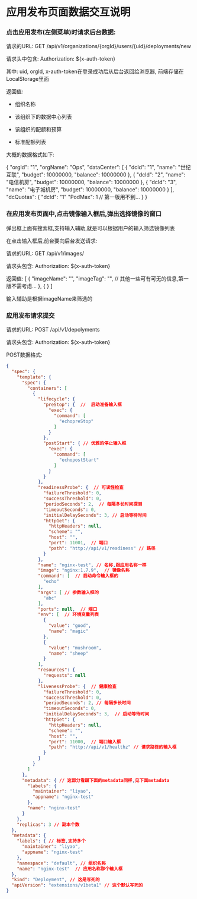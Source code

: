 应用发布页面数据交互说明
============

### 点击应用发布(左侧菜单)时请求后台数据:

请求的URL: GET /api/v1/organizations/{orgId}/users/{uid}/deployments/new

请求头中包含: Authorization: ${x-auth-token}

其中: uid, orgId, x-auth-token在登录成功后从后台返回给浏览器, 前端存储在LocalStorage里面

返回值:

* 组织名称

* 该组织下的数据中心列表

* 该组织的配额和预算

* 标准配额列表

大概的数据格式如下:

{
    "orgId":  "1",
    "orgName": "Ops",
    "dataCenter": [
        {
            "dcId": "1",
            "name": "世纪互联",
            "budget": 10000000,
            "balance": 10000000
        },
        {
            "dcId": "2",
            "name": "电信机房",
            "budget": 10000000,
            "balance": 10000000
        },
        {
            "dcId": "3",
            "name": "电子城机房",
            "budget": 10000000,
            "balance": 10000000
        }
    ],
    "dcQuotas": {
        "dcId": "1"
        "PodMax": 1 
        // 第一版用不到...
    }
}

### 在应用发布页面中,点击镜像输入框后,弹出选择镜像的窗口

弹出框上面有搜索框,支持输入辅助,就是可以根据用户的输入筛选镜像列表

在点击输入框后,前台要向后台发送请求:

请求的URL: GET /api/v1/images/

请求头包含: Authorization: ${x-auth-token}

返回值:
[
    {
        "imageName": "",
        "imageTag": "",
        // 其他一些可有可无的信息,第一版不需考虑...
    },
    {
    }
]

输入辅助是根据imageName来筛选的



### 应用发布请求提交

请求的URL: POST /api/v1/depolyments

请求头包含: Authorization: ${x-auth-token}

POST数据格式:

```json
{
  "spec": {
    "template": {
      "spec": {
        "containers": [
          {
            "lifecycle": {  
              "preStop": {  //  启动准备输入框
                "exec": {
                  "command": [
                    "echopreStop"
                  ]
                }
              },
              "postStart": { // 优雅的停止输入框
                "exec": {
                  "command": [
                    "echopostStart"
                  ]
                }
              }
            },
            "readinessProbe": {  // 可读性检查
              "failureThreshold": 0,
              "successThreshold": 0,
              "periodSeconds": 2,  // 每隔多长时间探测
              "timeoutSeconds": 0,
              "initialDelaySeconds": 3, // 启动等待时间
              "httpGet": {
                "httpHeaders": null,
                "scheme": "",
                "host": "",
                "port": 11001,  // 端口
                "path": "http://api/v1/readiness" // 路径
              }
            },
            "name": "nginx-test", // 名称,跟应用名称一样
            "image": "nginx:1.7.9",  // 镜像名称
            "command": [  // 启动命令输入框的
              "echo"
            ],
            "args": [ // 参数输入框的
              "abc"
            ],
            "ports": null,  // 端口
            "env": [  // 环境变量列表
              {
                "value": "good",
                "name": "magic"
              },
              {
                "value": "mushroom",
                "name": "sheep"
              }
            ],
            "resources": {
              "requests": null
            },
            "livenessProbe": {  // 健康检查
              "failureThreshold": 0,
              "successThreshold": 0,
              "periodSeconds": 2, // 每隔多长时间
              "timeoutSeconds": 0,
              "initialDelaySeconds": 3,  // 启动等待时间
              "httpGet": {
                "httpHeaders": null,
                "scheme": "",
                "host": "",
                "port": 11000,  // 端口输入框
                "path": "http://api/v1/healthz" // 请求路径的输入框
              }
            }
          }
        ]
      },
      "metadata": { // 这部分看跟下面的metadata同样,见下面metadata
        "labels": {
          "maintainer": "liyao",
          "appname": "nginx-test"
        },
        "name": "nginx-test"
      }
    },
    "replicas": 3 // 副本个数
  },
  "metadata": {
    "labels": { // 标签,支持多个
      "maintainer": "liyao",
      "appname": "nginx-test"
    },
    "namespace": "default", // 组织名称
    "name": "nginx-test"  // 应用名称那个输入框
  },
  "kind": "Deployment", // 这是写死的
  "apiVersion": "extensions/v1beta1" // 这个默认写死的
}
```


